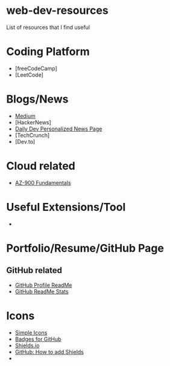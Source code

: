 # web-dev-resources
List of resources that I find useful 

# Coding Platform
- [freeCodeCamp]
- [LeetCode]

# Blogs/News
- [Medium](https://medium.com)
- [HackerNews]
- [Daily Dev Personalized News Page](https://daily.dev/)
- [TechCrunch]
- [Dev.to]

# Cloud related
- [AZ-900 Fundamentals](https://www.youtube.com/watch?v=NKEFWyqJ5XA&t=318s)


# Useful Extensions/Tool
- 

# Portfolio/Resume/GitHub Page
## GitHub related
- [GitHub Profile ReadMe](https://www.youtube.com/watch?v=ECuqb5Tv9qI)
- [GitHub ReadMe Stats](https://github.com/anuraghazra/github-readme-stats#themes)

# Icons
- [Simple Icons](https://simpleicons.org/?q=mongo)
- [Badges for GitHub](https://dev.to/envoy_/150-badges-for-github-pnk)
- [Shields.io](https://shields.io/)
- [GitHub: How to add Shields](https://www.youtube.com/watch?v=Dl-ekLb4quE)
- 
